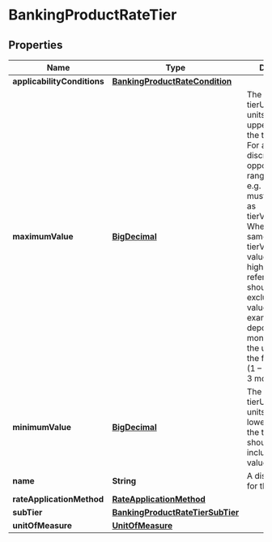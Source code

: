 

# BankingProductRateTier

## Properties

Name | Type | Description | Notes
------------ | ------------- | ------------- | -------------
**applicabilityConditions** | [**BankingProductRateCondition**](BankingProductRateCondition.md) |  |  [optional]
**maximumValue** | [**BigDecimal**](BigDecimal.md) | The number of tierUnitOfMeasure units that form the upper bound of the tier or band. For a tier with a discrete value (as opposed to a range of values e.g. 1 month) this must be the same as tierValueMinimum. Where this is the same as the tierValueMinimum value of the next-higher tier the referenced tier should be exclusive of this value. For example a term deposit of 2 months falls into the upper tier of the following tiers: (1 – 2 months, 2 – 3 months) | 
**minimumValue** | [**BigDecimal**](BigDecimal.md) | The number of tierUnitOfMeasure units that form the lower bound of the tier. The tier should be inclusive of this value | 
**name** | **String** | A display name for the tier | 
**rateApplicationMethod** | [**RateApplicationMethod**](RateApplicationMethod.md) |  |  [optional]
**subTier** | [**BankingProductRateTierSubTier**](BankingProductRateTierSubTier.md) |  |  [optional]
**unitOfMeasure** | [**UnitOfMeasure**](UnitOfMeasure.md) |  | 




